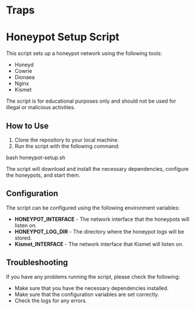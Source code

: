 # Traps
# Honeypot Setup Script

This script sets up a honeypot network using the following tools:

* Honeyd
* Cowrie
* Dionaea
* Nginx
* Kismet

The script is for educational purposes only and should not be used for illegal or malicious activities.

## How to Use

1. Clone the repository to your local machine.
2. Run the script with the following command:


bash honeypot-setup.sh


The script will download and install the necessary dependencies, configure the honeypots, and start them.

## Configuration

The script can be configured using the following environment variables:

* **HONEYPOT_INTERFACE** - The network interface that the honeypots will listen on.
* **HONEYPOT_LOG_DIR** - The directory where the honeypot logs will be stored.
* **Kismet_INTERFACE** - The network interface that Kismet will listen on.

## Troubleshooting

If you have any problems running the script, please check the following:

* Make sure that you have the necessary dependencies installed.
* Make sure that the configuration variables are set correctly.
* Check the logs for any errors.
